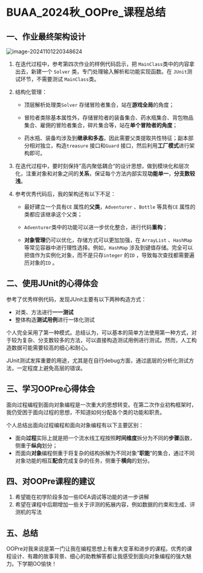 # BUAA_2024秋\_OOPre\_课程总结

## 一、作业最终架构设计

![image-20241101220348624](E:\myFolder_3\24秋\OOPre笔记\assets\image-20241101220348624.png)

1. 在迭代过程中，参考第四次作业的样例代码启示，把 `MainClass`类中的内容拿出去，新建一个 `Solver` 类，专门处理输入解析和功能实现函数。在 `JUnit`测试环节，不需要测试 `MainClass`类。

2. 结构化管理：

   - 顶层解析处理类`Solver` 存储冒险者集合，站在**游戏全局**的角度；

   - 冒险者类除基本属性外，存储冒险者的装备集合、药水瓶集合、背包物品集合、雇佣的冒险者集合，碎片集合等，站在**单个冒险者的角度**；

   - 药水瓶、装备均涉及到**继承和多态**，因此需要父类提取共性特征；副本部分相对独立，构造`treasure` 接口和`Guard` 接口，然后利用**工厂模式**进行架构即可。

3. 在迭代过程中，要时刻保持”高内聚低耦合“的设计思想，做到模块化和层次化，注重对象和对象之间的**关系**，保证每个方法内部实现**功能单一**，**分支数较浅**。

4. 参考优秀代码后，我的架构还有以下不足：

   - 最好建立一个具有`CE` 属性的**父类**，`Adventurer` 、`Bottle` 等具有`CE` 属性的类都应该继承这个父类；

   - `Adventurer`类中的功能可以进一步优化整合，进行代码**重构**；

   - **对象管理**仍可以优化，存储方式可以更加加强，在 `ArrayList` 、`HashMap` 等常见容器中进行理性选择。例如，`HashMap` 涉及到键值存储。完全可以把值作为实例化对象，而不是只存`integer` 的`ID` ，导致每次查找都需要遍历对象的`ID` 。

##  二、使用JUnit的心得体会

参考了优秀样例代码，发现JUnit主要有以下两种构造方式：

- 对类、方法进行**一一测试**
- 整体构造**测试用例**进行一体化测试

个人完全采用了第一种模式。总结认为，可以基本的简单方法使用第一种方式，对于较为复杂、分支数较多的方法，可以直接构造测试用例进行测试。然而，人工构造数据可能需要较高的细心和耐心。

JUnit测试发挥重要的用途，尤其是在自行debug方面，通过底层的分析化测试方法，一定程度上避免高层的错误。

## 三、学习OOPre心得体会

面向过程编程到面向对象编程是一次重大的思想转变。在第二次作业初构框架时，我仍受困于面向过程的思想，不知道如何分配各个类的功能和职责。

个人总结出面向过程编程和面向对象编程有以下主要区别：

- 面向**过程**实际上就是把一个流水线工程按照**时间维度**拆分为不同的**步骤**函数，侧重于**纵向**划分；
- 而面向**对象**编程侧重于将复杂的结构拆解为不同对象”**职能**“的集合，通过不同对象功能的相互**配合**完成复杂的任务，侧重于**横向**的划分。

## 四、对OOPre课程的建议

1. 希望能在初学阶段多加一些IDEA调试等功能的进一步讲解
2. 希望在课程中后期增加一些关于评测的拓展内容，例如数据的约束和生成、评测机的写法

## 五、总结

OOPre对我来说是第一门让我在编程思想上有重大变革和进步的课程。优秀的课程设计、有趣的故事背景、细心的助教解答都让我感受到面向对象编程的强大魅力。下学期OO愉快！